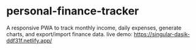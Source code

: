 # personal-finance-tracker
A responsive PWA to track monthly income, daily expenses, generate charts, and export/import finance data.
live demo: https://singular-dasik-ddf31f.netlify.app/

